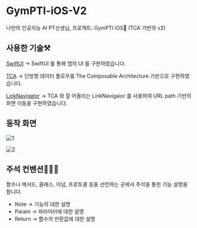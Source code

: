 # GymPTI-iOS-V2
나만의 인공지능 AI PT선생님, 프로젝트: GymPTI iOS🍏 (TCA 기반의 v2)

## 사용한 기술⚒️
[SwiftUI](https://developer.apple.com/kr/xcode/swiftui/) -> 
SwiftUI 를 통해 앱의 UI 를 구현하였습니다.

[TCA](https://github.com/pointfreeco/swift-composable-architecture) -> 
단방향 데이터 플로우를 The Composable Architecture 기반으로 구현하였습니다.

[LinkNavigator](https://github.com/interactord/LinkNavigator) ->
TCA 와 잘 어올리는 LinkNavigaior 를 사용하여 URL path 기반의 화면 이동을 구현하였습니다.

## 동작 화면

![1](https://github.com/GymPTI/GymPTI-iOS-V2/assets/104059751/dd904ed3-b15d-41fc-ad07-c2e02f9fd3ca)


![2](https://github.com/GymPTI/GymPTI-iOS-V2/assets/104059751/d6601f86-a4cb-4cb7-b176-d97d3b8da9ec)

## 주석 컨벤션🧑🏻‍⚖️

함수나 메서드, 클래스, 이넘, 프로토콜 등을 선언하는 곳에서 주석을 통한 기능 설명을 합니다.

- Note -> 기능의 대한 설명
- Param -> 파라미터에 대한 설명
- Return -> 함수의 반환값에 대한 설명
